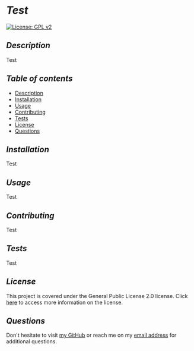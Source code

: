  # **_Test_**

  [![License: GPL v2](https://img.shields.io/badge/License-GPL%20v2-blue.svg)](https://www.gnu.org/licenses/old-licenses/gpl-2.0.en.html)

  ## **_Description_**
  Test

  ## **_Table of contents_**
  * [Description](#description)
  * [Installation](#installation)
  * [Usage](#usage)
  * [Contributing](#contributing)
  * [Tests](#tests)
  * [License](#license)
  * [Questions](#questions)
    
  ## **_Installation_**
  Test

  ## **_Usage_**
  Test

  ## **_Contributing_**
  Test

  ## **_Tests_**
  Test

## **_License_**
    
This project is covered under the General Public License 2.0 license.
Click [here](
        https://www.gnu.org/licenses/old-licenses/gpl-2.0.en.html
        ) to access more information on the license.

  ## **_Questions_**
  Don't hesitate to visit [my GitHub](https://github.com/Test)
  or reach me on my [email address](mailto:Test) for additional questions.
  